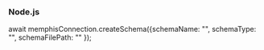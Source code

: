 ### Node.js
await memphisConnection.createSchema({schemaName: "<schema-name>", schemaType: "<schema-type>", schemaFilePath: "<schema-file-path>" });

